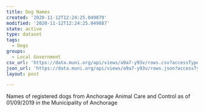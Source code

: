 ```yaml
---
title: Dog Names
created: '2020-11-12T12:24:25.049879'
modified: '2020-11-12T12:24:25.049887'
state: active
type: dataset
tags:
  - Dogs
groups:
  - Local Government
csv_url: 'https://data.muni.org/api/views/a9a7-y93v/rows.csv?accessType=DOWNLOAD'
json_url: 'https://data.muni.org/api/views/a9a7-y93v/rows.json?accessType=DOWNLOAD'
layout: post

---
```

Names of registered dogs from Anchorage Animal Care and Control as of 01/09/2019 in the Municipality of Anchorage
